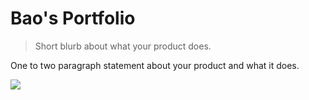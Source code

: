 # Bao's Portfolio
> Short blurb about what your product does.

One to two paragraph statement about your product and what it does.

![](header.png)


